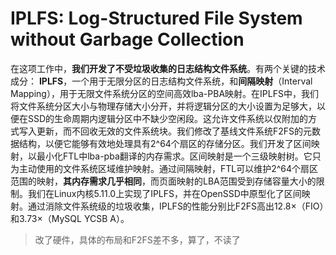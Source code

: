 # IPLFS: Log-Structured File System without Garbage Collection

在这项工作中，**我们开发了不受垃圾收集的日志结构文件系统**。有两个关键的技术成分： **IPLFS**，一个用于无限分区的日志结构文件系统，和**间隔映射**（Interval Mapping），用于无限文件系统分区的空间高效lba-PBA映射。在IPLFS中，我们将文件系统分区大小与物理存储大小分开，并将逻辑分区的大小设置为足够大，以便在SSD的生命周期内逻辑分区中不缺少空闲段。这允许文件系统以仅附加的方式写入更新，而不回收无效的文件系统块。我们修改了基线文件系统F2FS的元数据结构，以便它能够有效地处理具有2^64个扇区的存储分区。我们开发了区间映射，以最小化FTL中lba-pba翻译的内存需求。区间映射是一个三级映射树。它只为主动使用的文件系统区域维护映射。通过间隔映射，FTL可以维护2^64个扇区范围的映射，**其内存需求几乎相同**，而页面映射的LBA范围受到存储容量大小的限制。我们在Linux内核5.11.0上实现了IPLFS，并在OpenSSD中原型化了区间映射。通过消除文件系统级的垃圾收集，IPLFS的性能分别比F2FS高出12.8×（FIO）和3.73×（MySQL YCSB A）。

> 改了硬件，具体的布局和F2FS差不多，算了，不读了



